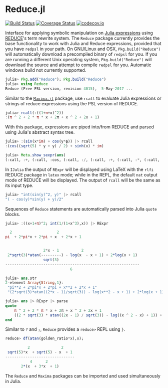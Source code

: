 # Reduce.jl

[![Build Status](https://travis-ci.org/chakravala/Reduce.jl.svg?branch=master)](https://travis-ci.org/chakravala/Reduce.jl) [![Coverage Status](https://coveralls.io/repos/github/chakravala/Reduce.jl/badge.svg?branch=master)](https://coveralls.io/github/chakravala/Reduce.jl?branch=master) [![codecov.io](http://codecov.io/github/chakravala/Reduce.jl/coverage.svg?branch=master)](http://codecov.io/github/chakravala/Reduce.jl?branch=master)

Interface for applying symbolic manipulation on [Julia expressions](https://docs.julialang.org/en/latest/manual/metaprogramming) using [REDUCE](http://www.reduce-algebra.com/index.htm)'s term rewrite system. The `Reduce` package currently provides the base functionality to work with Julia and Reduce expressions, provided that you have `redpsl` in your path. On GNU/Linux and OSX, `Pkg.build("Reduce")` will automatically download a precompiled binary of `redpsl` for you. If you are running a different Unix operating system, `Pkg.build("Reduce")` will download the source and attempt to compile `redpsl` for you. Automatic windows build not currently supported.

```Julia
julia> Pkg.add("Reduce"); Pkg.build("Reduce")
julia> using Reduce
Reduce (Free PSL version, revision 4015),  5-May-2017 ...
```
Similar to the [`Maxima.jl`](https://github.com/nsmith5/Maxima.jl) package, use `rcall` to evaluate Julia expressions or strings of reduce expressions using the PSL version of REDUCE.
```Julia
julia> rcall(:((1+π+x)^2))
:(π ^ 2 + 2 * π * x + 2π + x ^ 2 + 2x + 1)
```
With this package, expressions are piped into/from REDUCE and parsed using Julia's abstract syntax tree.
```Julia
julia> :(sin(x*im) + cos(y*ϕ)) |> rcall
:(cos((sqrt(5) * y + y) / 2) + sinh(x) * im)

julia> Meta.show_sexpr(ans)
(:call, :+, (:call, :cos, (:call, :/, (:call, :+, (:call, :*, (:call, :sqrt, 5), :y), :y), 2)), (:call, :*, (:call, :sinh, :x), :im))
```
In `IJulia` the output of `RExpr` will be displayed using LaTeX with the `rlfi` REDUCE package in `latex` mode; while in the REPL, the default `nat` output mode of REDUCE will be displayed. The output of `rcall` will be the same as its input type.
```Julia
julia> "int(sin(y)^2, y)" |> rcall
"( - cos(y)*sin(y) + y)/2"
```
Sequences of `Reduce` statements are automatically parsed into Julia `quote` blocks.
```Julia
julia> :((x+1+π)^2; int(1/(1+x^3),x)) |> RExpr

  2                    2
pi  + 2*pi*x + 2*pi + x  + 2*x + 1


                 2*x - 1          2
 2*sqrt(3)*atan(---------) - log(x  - x + 1) + 2*log(x + 1)
                 sqrt(3)
------------------------------------------------------------
                             6

julia> ans.str
2-element Array{String,1}:
 "pi**2 + 2*pi*x + 2*pi + x**2 + 2*x + 1"
 "(2*sqrt(3)*atan((2*x - 1)/sqrt(3)) - log(x**2 - x + 1) + 2*log(x + 1))/6"

julia> ans |> RExpr |> parse
quote
    π ^ 2 + 2 * π * x + 2π + x ^ 2 + 2x + 1
    ((2 * sqrt(3) * atan((2x - 1) / sqrt(3)) - log((x ^ 2 - x) + 1)) + 2 * log(x + 1)) / 6
end
```
Similar to `?` and `;`, `Reduce` provides a `reduce>` REPL using `}`.
```Julia
reduce> df(atan(golden_ratio*x),x);

          2              2
 sqrt(5)*x  + sqrt(5) - x  + 1
-------------------------------
           4      2
       2*(x  + 3*x  + 1)
```

The `Reduce` and `Maxima` packages can be imported and used simultaneously in Julia.
